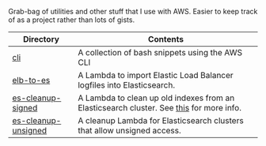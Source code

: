 Grab-bag of utilities and other stuff that I use with AWS. Easier to keep track of as a project rather than lots of gists.

| Directory                                 | Contents
|-------------------------------------------|----------------------------------------------------------------------------------------------------------------------------------------------------------
[cli](cli)                                  | A collection of bash snippets using the AWS CLI
[elb-to-es](elb-to-es)                      | A Lambda to import Elastic Load Balancer logfiles into Elasticsearch.
[es-cleanup-signed](es-cleanup-signed)      | A Lambda to clean up old indexes from an Elasticsearch cluster. See [this](https://www.kdgregory.com/index.php?page=aws.loggingPipeline) for more info.
[es-cleanup-unsigned](es-cleanup-unsigned)  | A cleanup Lambda for Elasticsearch clusters that allow unsigned access.
